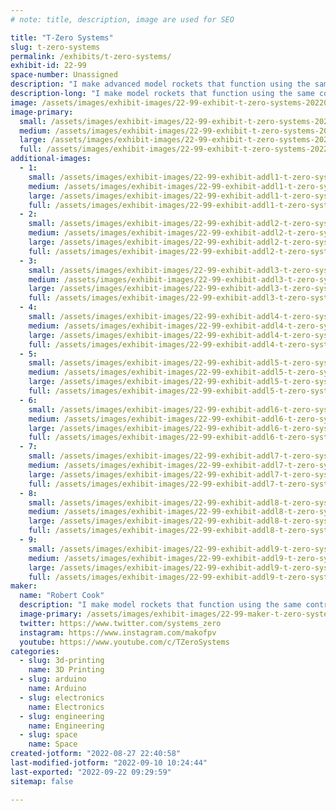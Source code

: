 ```yaml
---
# note: title, description, image are used for SEO

title: "T-Zero Systems"
slug: t-zero-systems
permalink: /exhibits/t-zero-systems/
exhibit-id: 22-99
space-number: Unassigned
description: "I make advanced model rockets that function using the same control systems as full size ones. "
description-long: "I make model rockets that function using the same control systems as full size ones. I&#039;ve developed my own hardware, control software, and launch complex to fly them. I produce educational content on the theory and operation of these systems on my YouTube channel. The rockets I make use thrust vector control and active stabilization programmed in Arduino."
image: /assets/images/exhibit-images/22-99-exhibit-t-zero-systems-20220827-214300-large.jpg
image-primary: 
  small: /assets/images/exhibit-images/22-99-exhibit-t-zero-systems-20220827-214300-small.jpg
  medium: /assets/images/exhibit-images/22-99-exhibit-t-zero-systems-20220827-214300-medium.jpg
  large: /assets/images/exhibit-images/22-99-exhibit-t-zero-systems-20220827-214300-large.jpg
  full: /assets/images/exhibit-images/22-99-exhibit-t-zero-systems-20220827-214300-full.jpg
additional-images: 
  - 1:
    small: /assets/images/exhibit-images/22-99-exhibit-addl1-t-zero-systems-20190731-175506-small.jpg
    medium: /assets/images/exhibit-images/22-99-exhibit-addl1-t-zero-systems-20190731-175506-medium.jpg
    large: /assets/images/exhibit-images/22-99-exhibit-addl1-t-zero-systems-20190731-175506-large.jpg
    full: /assets/images/exhibit-images/22-99-exhibit-addl1-t-zero-systems-20190731-175506-full.jpg
  - 2:
    small: /assets/images/exhibit-images/22-99-exhibit-addl2-t-zero-systems-20220227-190722-small.jpg
    medium: /assets/images/exhibit-images/22-99-exhibit-addl2-t-zero-systems-20220227-190722-medium.jpg
    large: /assets/images/exhibit-images/22-99-exhibit-addl2-t-zero-systems-20220227-190722-large.jpg
    full: /assets/images/exhibit-images/22-99-exhibit-addl2-t-zero-systems-20220227-190722-full.jpg
  - 3:
    small: /assets/images/exhibit-images/22-99-exhibit-addl3-t-zero-systems-20220708-010459-small.jpg
    medium: /assets/images/exhibit-images/22-99-exhibit-addl3-t-zero-systems-20220708-010459-medium.jpg
    large: /assets/images/exhibit-images/22-99-exhibit-addl3-t-zero-systems-20220708-010459-large.jpg
    full: /assets/images/exhibit-images/22-99-exhibit-addl3-t-zero-systems-20220708-010459-full.jpg
  - 4:
    small: /assets/images/exhibit-images/22-99-exhibit-addl4-t-zero-systems-20220712-224942-small.jpg
    medium: /assets/images/exhibit-images/22-99-exhibit-addl4-t-zero-systems-20220712-224942-medium.jpg
    large: /assets/images/exhibit-images/22-99-exhibit-addl4-t-zero-systems-20220712-224942-large.jpg
    full: /assets/images/exhibit-images/22-99-exhibit-addl4-t-zero-systems-20220712-224942-full.jpg
  - 5:
    small: /assets/images/exhibit-images/22-99-exhibit-addl5-t-zero-systems-20220717-184736-small.jpg
    medium: /assets/images/exhibit-images/22-99-exhibit-addl5-t-zero-systems-20220717-184736-medium.jpg
    large: /assets/images/exhibit-images/22-99-exhibit-addl5-t-zero-systems-20220717-184736-large.jpg
    full: /assets/images/exhibit-images/22-99-exhibit-addl5-t-zero-systems-20220717-184736-full.jpg
  - 6:
    small: /assets/images/exhibit-images/22-99-exhibit-addl6-t-zero-systems-dsc-0033-1-small.jpg
    medium: /assets/images/exhibit-images/22-99-exhibit-addl6-t-zero-systems-dsc-0033-1-medium.jpg
    large: /assets/images/exhibit-images/22-99-exhibit-addl6-t-zero-systems-dsc-0033-1-large.jpg
    full: /assets/images/exhibit-images/22-99-exhibit-addl6-t-zero-systems-dsc-0033-1-full.jpg
  - 7:
    small: /assets/images/exhibit-images/22-99-exhibit-addl7-t-zero-systems-screenshot-20220827-221120-gallery-small.jpg
    medium: /assets/images/exhibit-images/22-99-exhibit-addl7-t-zero-systems-screenshot-20220827-221120-gallery-medium.jpg
    large: /assets/images/exhibit-images/22-99-exhibit-addl7-t-zero-systems-screenshot-20220827-221120-gallery-large.jpg
    full: /assets/images/exhibit-images/22-99-exhibit-addl7-t-zero-systems-screenshot-20220827-221120-gallery-full.jpg
  - 8:
    small: /assets/images/exhibit-images/22-99-exhibit-addl8-t-zero-systems-videocapture-20220722-000513-small.jpg
    medium: /assets/images/exhibit-images/22-99-exhibit-addl8-t-zero-systems-videocapture-20220722-000513-medium.jpg
    large: /assets/images/exhibit-images/22-99-exhibit-addl8-t-zero-systems-videocapture-20220722-000513-large.jpg
    full: /assets/images/exhibit-images/22-99-exhibit-addl8-t-zero-systems-videocapture-20220722-000513-full.jpg
  - 9:
    small: /assets/images/exhibit-images/22-99-exhibit-addl9-t-zero-systems-unknown-12-small.png
    medium: /assets/images/exhibit-images/22-99-exhibit-addl9-t-zero-systems-unknown-12-medium.png
    large: /assets/images/exhibit-images/22-99-exhibit-addl9-t-zero-systems-unknown-12-large.png
    full: /assets/images/exhibit-images/22-99-exhibit-addl9-t-zero-systems-unknown-12-full.png
maker: 
  name: "Robert Cook"
  description: "I make model rockets that function using the same control systems as full size ones. I work at Kennedy Space Center on spacecraft operations by day and develop my own small scale rocket tech by night."
  image-primary: /assets/images/exhibit-images/22-99-maker-t-zero-systems-z8p2kikq-400x400-medium.jpg
  twitter: https://www.twitter.com/systems_zero
  instagram: https://www.instagram.com/makofpv
  youtube: https://www.youtube.com/c/TZeroSystems
categories: 
  - slug: 3d-printing
    name: 3D Printing
  - slug: arduino
    name: Arduino
  - slug: electronics
    name: Electronics
  - slug: engineering
    name: Engineering
  - slug: space
    name: Space
created-jotform: "2022-08-27 22:40:58"
last-modified-jotform: "2022-09-10 10:24:44"
last-exported: "2022-09-22 09:29:59"
sitemap: false

---
```

